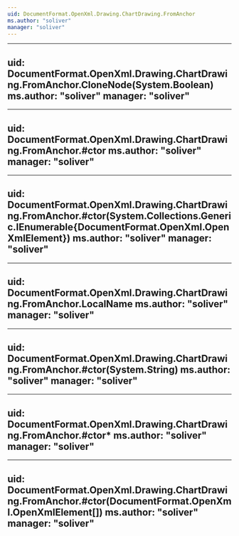 ```yaml
---
uid: DocumentFormat.OpenXml.Drawing.ChartDrawing.FromAnchor
ms.author: "soliver"
manager: "soliver"
---
```


---
uid: DocumentFormat.OpenXml.Drawing.ChartDrawing.FromAnchor.CloneNode(System.Boolean)
ms.author: "soliver"
manager: "soliver"
---

---
uid: DocumentFormat.OpenXml.Drawing.ChartDrawing.FromAnchor.#ctor
ms.author: "soliver"
manager: "soliver"
---

---
uid: DocumentFormat.OpenXml.Drawing.ChartDrawing.FromAnchor.#ctor(System.Collections.Generic.IEnumerable{DocumentFormat.OpenXml.OpenXmlElement})
ms.author: "soliver"
manager: "soliver"
---

---
uid: DocumentFormat.OpenXml.Drawing.ChartDrawing.FromAnchor.LocalName
ms.author: "soliver"
manager: "soliver"
---

---
uid: DocumentFormat.OpenXml.Drawing.ChartDrawing.FromAnchor.#ctor(System.String)
ms.author: "soliver"
manager: "soliver"
---

---
uid: DocumentFormat.OpenXml.Drawing.ChartDrawing.FromAnchor.#ctor*
ms.author: "soliver"
manager: "soliver"
---

---
uid: DocumentFormat.OpenXml.Drawing.ChartDrawing.FromAnchor.#ctor(DocumentFormat.OpenXml.OpenXmlElement[])
ms.author: "soliver"
manager: "soliver"
---
